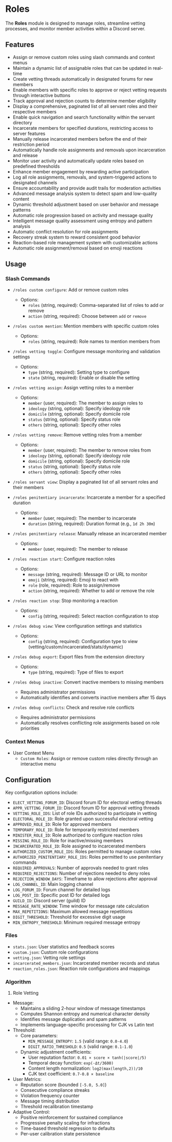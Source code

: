 # Roles

The **Roles** module is designed to manage roles, streamline vetting processes, and monitor member activities within a Discord server.

## Features

- Assign or remove custom roles using slash commands and context menus
- Maintain a dynamic list of assignable roles that can be updated in real-time
- Create vetting threads automatically in designated forums for new members
- Enable members with specific roles to approve or reject vetting requests through interactive buttons
- Track approval and rejection counts to determine member eligibility
- Display a comprehensive, paginated list of all servant roles and their respective members
- Enable quick navigation and search functionality within the servant directory
- Incarcerate members for specified durations, restricting access to server features
- Manually release incarcerated members before the end of their restriction period
- Automatically handle role assignments and removals upon incarceration and release
- Monitor user activity and automatically update roles based on predefined thresholds
- Enhance member engagement by rewarding active participation
- Log all role assignments, removals, and system-triggered actions to designated channels
- Ensure accountability and provide audit trails for moderation activities
- Advanced message analysis system to detect spam and low-quality content
- Dynamic threshold adjustment based on user behavior and message patterns
- Automatic role progression based on activity and message quality
- Intelligent message quality assessment using entropy and pattern analysis
- Automatic conflict resolution for role assignments
- Recovery streak system to reward consistent good behavior
- Reaction-based role management system with customizable actions
- Automatic role assignment/removal based on emoji reactions

## Usage

### Slash Commands

- `/roles custom configure`: Add or remove custom roles
  - Options:
    - `roles` (string, required): Comma-separated list of roles to add or remove
    - `action` (string, required): Choose between `add` or `remove`

- `/roles custom mention`: Mention members with specific custom roles
  - Options:
    - `roles` (string, required): Role names to mention members from

- `/roles vetting toggle`: Configure message monitoring and validation settings
  - Options:
    - `type` (string, required): Setting type to configure
    - `state` (string, required): Enable or disable the setting

- `/roles vetting assign`: Assign vetting roles to a member
  - Options:
    - `member` (user, required): The member to assign roles to
    - `ideology` (string, optional): Specify ideology role
    - `domicile` (string, optional): Specify domicile role
    - `status` (string, optional): Specify status role
    - `others` (string, optional): Specify other roles

- `/roles vetting remove`: Remove vetting roles from a member
  - Options:
    - `member` (user, required): The member to remove roles from
    - `ideology` (string, optional): Specify ideology role
    - `domicile` (string, optional): Specify domicile role
    - `status` (string, optional): Specify status role
    - `others` (string, optional): Specify other roles

- `/roles servant view`: Display a paginated list of all servant roles and their members

- `/roles penitentiary incarcerate`: Incarcerate a member for a specified duration
  - Options:
    - `member` (user, required): The member to incarcerate
    - `duration` (string, required): Duration format (e.g., `1d 2h 30m`)

- `/roles penitentiary release`: Manually release an incarcerated member
  - Options:
    - `member` (user, required): The member to release

- `/roles reaction start`: Configure reaction roles
  - Options:
    - `message` (string, required): Message ID or URL to monitor
    - `emoji` (string, required): Emoji to react with
    - `role` (role, required): Role to assign/remove
    - `action` (string, required): Whether to add or remove the role

- `/roles reaction stop`: Stop monitoring a reaction
  - Options:
    - `config` (string, required): Select reaction configuration to stop

- `/roles debug view`: View configuration settings and statistics
  - Options:
    - `config` (string, required): Configuration type to view (vetting/custom/incarcerated/stats/dynamic)

- `/roles debug export`: Export files from the extension directory
  - Options:
    - `type` (string, required): Type of files to export

- `/roles debug inactive`: Convert inactive members to missing members
  - Requires administrator permissions
  - Automatically identifies and converts inactive members after 15 days

- `/roles debug conflicts`: Check and resolve role conflicts
  - Requires administrator permissions
  - Automatically resolves conflicting role assignments based on role priorities

### Context Menus

- User Context Menu
  - `Custom Roles`: Assign or remove custom roles directly through an interactive menu

## Configuration

Key configuration options include:

- `ELECT_VETTING_FORUM_ID`: Discord forum ID for electoral vetting threads
- `APPR_VETTING_FORUM_ID`: Discord forum ID for approval vetting threads
- `VETTING_ROLE_IDS`: List of role IDs authorized to participate in vetting
- `ELECTORAL_ROLE_ID`: Role granted upon successful electoral vetting
- `APPROVED_ROLE_ID`: Role for approved members
- `TEMPORARY_ROLE_ID`: Role for temporarily restricted members
- `MINISTER_ROLE_ID`: Role authorized to configure reaction roles
- `MISSING_ROLE_ID`: Role for inactive/missing members
- `INCARCERATED_ROLE_ID`: Role assigned to incarcerated members
- `AUTHORIZED_CUSTOM_ROLE_IDS`: Roles permitted to manage custom roles
- `AUTHORIZED_PENITENTIARY_ROLE_IDS`: Roles permitted to use penitentiary commands
- `REQUIRED_APPROVALS`: Number of approvals needed to grant roles
- `REQUIRED_REJECTIONS`: Number of rejections needed to deny roles
- `REJECTION_WINDOW_DAYS`: Timeframe to allow rejections after approval
- `LOG_CHANNEL_ID`: Main logging channel
- `LOG_FORUM_ID`: Forum channel for detailed logs
- `LOG_POST_ID`: Specific post ID for detailed logs
- `GUILD_ID`: Discord server (guild) ID
- `MESSAGE_RATE_WINDOW`: Time window for message rate calculation
- `MAX_REPETITIONS`: Maximum allowed message repetitions
- `DIGIT_THRESHOLD`: Threshold for excessive digit usage
- `MIN_ENTROPY_THRESHOLD`: Minimum required message entropy

### Files

- `stats.json`: User statistics and feedback scores
- `custom.json`: Custom role configurations
- `vetting.json`: Vetting role settings
- `incarcerated_members.json`: Incarcerated member records and status
- `reaction_roles.json`: Reaction role configurations and mappings

### Algorithm

1. Role Vetting

  - Message:
    - Maintains a sliding 2-hour window of message timestamps
    - Computes Shannon entropy and numerical character density
    - Identifies message duplication and spam patterns
    - Implements language-specific processing for CJK vs Latin text
  - Threshold:
    - Core parameters:
      - `MIN_MESSAGE_ENTROPY`: `1.5` (valid range: `0.0-4.0`)
      - `DIGIT_RATIO_THRESHOLD`: `0.5` (valid range: `0.1-1.0`)
    - Dynamic adjustment coefficients:
      - User reputation factor: `0.01 × score × tanh(|score|/5)`
      - Temporal decay function: `exp(-Δt/3600)`
      - Content length normalization: `log2(max(length,2))/10`
      - CJK text coefficient: `0.7-0.8 × baseline`
  - User Metrics:
    - Reputation score (bounded `[-5.0, 5.0]`)
    - Consecutive compliance streaks
    - Violation frequency counter
    - Message timing distribution
    - Threshold recalibration timestamp
  - Adaptive Control:
    - Positive reinforcement for sustained compliance
    - Progressive penalty scaling for infractions
    - Time-based threshold regression to defaults
    - Per-user calibration state persistence

